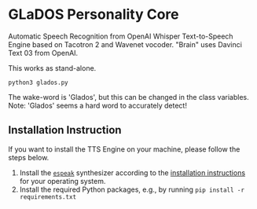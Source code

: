 # GLaDOS Personality Core

Automatic Speech Recognition from OpenAI Whisper
Text-to-Speech Engine based on Tacotron 2 and Wavenet vocoder.
"Brain" uses Davinci Text 03 from OpenAI.

This works as stand-alone.
```console
python3 glados.py
```

The wake-word is 'Glados', but this can be changed in the class variables.
Note: 'Glados' seems a hard word to accurately detect!


## Installation Instruction
If you want to install the TTS Engine on your machine, please follow the steps
below.

1. Install the [`espeak`](https://github.com/espeak-ng/espeak-ng) synthesizer
   according to the [installation
   instructions](https://github.com/espeak-ng/espeak-ng/blob/master/docs/guide.md)
   for your operating system.
2. Install the required Python packages, e.g., by running `pip install -r
   requirements.txt`
